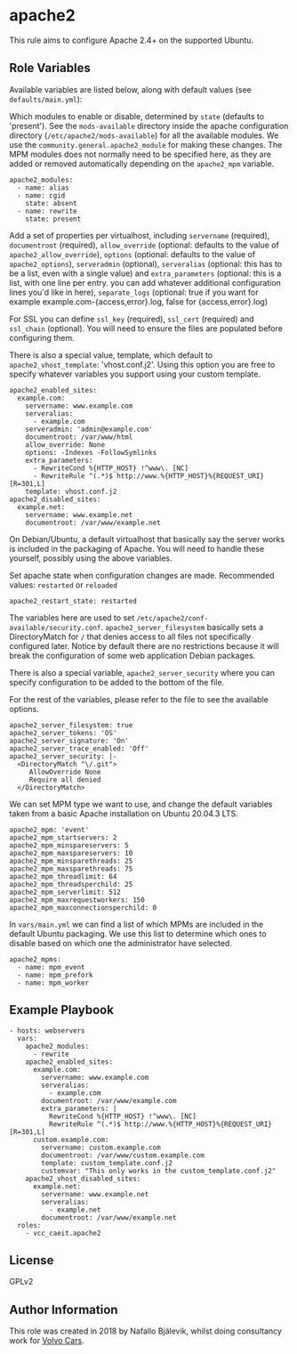 apache2
=======

This rule aims to configure Apache 2.4+ on the supported Ubuntu.

Role Variables
--------------

Available variables are listed below, along with default values (see `defaults/main.yml`):

Which modules to enable or disable, determined by `state` (defaults to 'present'). See the `mods-available` directory inside the apache configuration directory (`/etc/apache2/mods-available`) for all the available modules.
We use the `community.general.apache2_module` for making these changes. The MPM modules does not normally need to be specified here, as they are added or removed automatically depending on the `apache2_mpm` variable.

    apache2_modules:
      - name: alias
      - name: cgid
        state: absent
      - name: rewrite
        state: present

Add a set of properties per virtualhost, including `servername` (required), `documentroot` (required), `allow_override` (optional: defaults to the value of `apache2_allow_override`), `options` (optional: defaults to the value of `apache2_options`), `serveradmin` (optional), `serveralias` (optional: this has to be a list, even with a single value) and `extra_parameters` (optional: this is a list, with one line per entry. you can add whatever additional configuration lines you'd like in here), `separate_logs` (optional: true if you want for example example.com-{access,error}.log, false for {access,error}.log)

For SSL you can define `ssl_key` (required), `ssl_cert` (required) and `ssl_chain` (optional). You will need to ensure the files are populated before configuring them.

There is also a special value, template, which default to `apache2_vhost_template`: 'vhost.conf.j2'. Using this option you are free to specify whatever variables you support using your custom template.

    apache2_enabled_sites:
      example.com:
        servername: www.example.com
        serveralias:
          - example.com
        serveradmin: 'admin@example.com'
        documentroot: /var/www/html
        allow_override: None
        options: -Indexes -FollowSymlinks
        extra_parameters:
          - RewriteCond %{HTTP_HOST} !^www\. [NC]
          - RewriteRule ^(.*)$ http://www.%{HTTP_HOST}%{REQUEST_URI} [R=301,L]
        template: vhost.conf.j2
    apache2_disabled_sites:
      example.net:
        servername: www.example.net
        documentroot: /var/www/example.net

On Debian/Ubuntu, a default virtualhost that basically say the server works is included in the packaging of Apache.
You will need to handle these yourself, possibly using the above variables.

Set apache state when configuration changes are made.
Recommended values: `restarted` or `reloaded`

    apache2_restart_state: restarted

The variables here are used to set `/etc/apache2/conf-available/security.conf`. `apache2_server_filesystem` basically sets a DirectoryMatch for `/` that denies access to all files not specifically configured later. Notice by default there are no restrictions because it will break the configuration of some web application Debian packages.

There is also a special variable, `apache2_server_security` where you can specify configuration to be added to the bottom of the file.

For the rest of the variables, please refer to the file to see the available options.

    apache2_server_filesystem: true
    apache2_server_tokens: 'OS'
    apache2_server_signature: 'On'
    apache2_server_trace_enabled: 'Off'
    apache2_server_security: |-
      <DirectoryMatch "\/.git">
         AllowOverride None
         Require all denied
      </DirectoryMatch>

We can set MPM type we want to use, and change the default variables taken from a basic Apache installation on Ubuntu 20.04.3 LTS.

    apache2_mpm: 'event'
    apache2_mpm_startservers: 2
    apache2_mpm_minspareservers: 5
    apache2_mpm_maxspareservers: 10
    apache2_mpm_minsparethreads: 25
    apache2_mpm_maxsparethreads: 75
    apache2_mpm_threadlimit: 64
    apache2_mpm_threadsperchild: 25
    apache2_mpm_serverlimit: 512
    apache2_mpm_maxrequestworkers: 150
    apache2_mpm_maxconnectionsperchild: 0

In `vars/main.yml` we can find a list of which MPMs are included in the default Ubuntu packaging. We use this list to determine which ones to disable based on which one the administrator have selected.

    apache2_mpms:
      - name: mpm_event
      - name: mpm_prefork
      - name: mpm_worker

Example Playbook
----------------

    - hosts: webservers
      vars:
        apache2_modules:
          - rewrite
        apache2_enabled_sites:
          example.com:
            servername: www.example.com
            serveralias:
              - example.com
            documentroot: /var/www/example.com
            extra_parameters: |
              RewriteCond %{HTTP_HOST} !^www\. [NC]
              RewriteRule ^(.*)$ http://www.%{HTTP_HOST}%{REQUEST_URI} [R=301,L]
          custom.example.com:
            servername: custom.example.com
            documentroot: /var/www/custom.example.com
            template: custom_template.conf.j2
            customvar: "This only works in the custom_template.conf.j2"
        apache2_vhost_disabled_sites:
          example.net:
            servername: www.example.net
            serveralias:
              - example.net
            documentroot: /var/www/example.net
      roles:
        - vcc_caeit.apache2

License
-------

GPLv2

Author Information
------------------

This role was created in 2018 by Nafallo Bjälevik, whilst doing consultancy work for [Volvo Cars](http://www.volvocars.com/).

